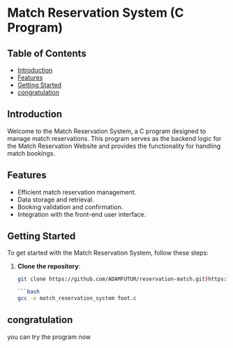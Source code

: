 # Match Reservation System (C Program)

## Table of Contents

- [Introduction](#introduction)
- [Features](#features)
- [Getting Started](#getting-started)
- [congratulation](#congratulation)

## Introduction

Welcome to the Match Reservation System, a C program designed to manage match reservations. This program serves as the backend logic for the Match Reservation Website and provides the functionality for handling match bookings.

## Features

- Efficient match reservation management.
- Data storage and retrieval.
- Booking validation and confirmation.
- Integration with the front-end user interface.

## Getting Started

To get started with the Match Reservation System, follow these steps:

1. **Clone the repository**:

   ```bash
   git clone https://github.com/ADAMFUTUR/reservation-match.git)https://github.com/ADAMFUTUR/reservation-match.git
   
   ```bash
   gcc -o match_reservation_system foot.c

## congratulation
   you can try the program now
